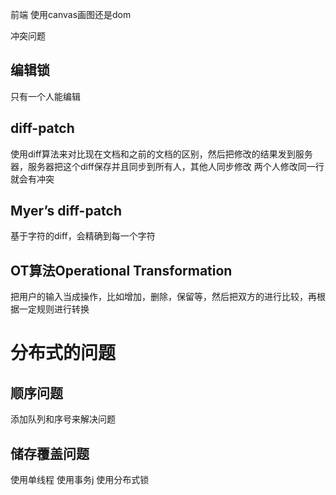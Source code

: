 前端
使用canvas画图还是dom

冲突问题
## 编辑锁
只有一个人能编辑
## diff-patch
使用diff算法来对比现在文档和之前的文档的区别，然后把修改的结果发到服务器，服务器把这个diff保存并且同步到所有人，其他人同步修改
两个人修改同一行就会有冲突
## Myer’s diff-patch
基于字符的diff，会精确到每一个字符
## OT算法Operational Transformation
把用户的输入当成操作，比如增加，删除，保留等，然后把双方的进行比较，再根据一定规则进行转换

# 分布式的问题
## 顺序问题
添加队列和序号来解决问题
## 储存覆盖问题
使用单线程
使用事务j
使用分布式锁